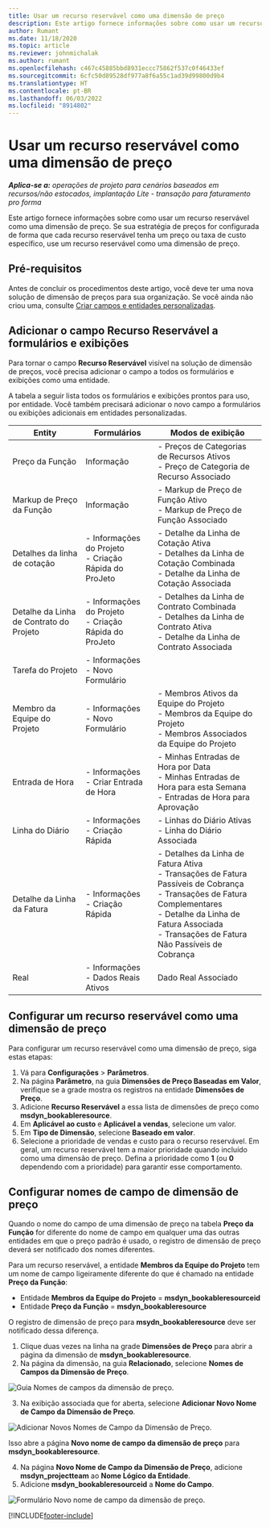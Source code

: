 ```yaml
---
title: Usar um recurso reservável como uma dimensão de preço
description: Este artigo fornece informações sobre como usar um recurso reservável como uma dimensão de preço.
author: Rumant
ms.date: 11/18/2020
ms.topic: article
ms.reviewer: johnmichalak
ms.author: rumant
ms.openlocfilehash: c467c45885bbd8931eccc75862f537c0f46433ef
ms.sourcegitcommit: 6cfc50d89528df977a8f6a55c1ad39d99800d9b4
ms.translationtype: HT
ms.contentlocale: pt-BR
ms.lasthandoff: 06/03/2022
ms.locfileid: "8914802"
---
```

# <a name="use-a-bookable-resource-as-a-pricing-dimension"></a>Usar um recurso reservável como uma dimensão de preço

 _**Aplica-se a:** operações de projeto para cenários baseados em recursos/não estocados, implantação Lite - transação para faturamento pro forma_ 

Este artigo fornece informações sobre como usar um recurso reservável como uma dimensão de preço. Se sua estratégia de preços for configurada de forma que cada recurso reservável tenha um preço ou taxa de custo específico, use um recurso reservável como uma dimensão de preço.

## <a name="prerequisites"></a>Pré-requisitos
Antes de concluir os procedimentos deste artigo, você deve ter uma nova solução de dimensão de preços para sua organização. Se você ainda não criou uma, consulte [Criar campos e entidades personalizadas](../pricing-costing/create-custom-fields-entities-pricing-dimensions.md).

## <a name="add-the-bookable-resource-field-to-forms-and-views"></a>Adicionar o campo Recurso Reservável a formulários e exibições
Para tornar o campo **Recurso Reservável** visível na solução de dimensão de preços, você precisa adicionar o campo a todos os formulários e exibições como uma entidade.

A tabela a seguir lista todos os formulários e exibições prontos para uso, por entidade. Você também precisará adicionar o novo campo a formulários ou exibições adicionais em entidades personalizadas.

|   Entity        | Formulários   |Modos de exibição        |
| ------------------------------|---------------------------------|----------------------------------|
|  Preço da Função| Informação | - Preços de Categorias de Recursos Ativos<br> - Preço de Categoria de Recurso Associado |
|  Markup de Preço da Função| Informação| - Markup de Preço de Função Ativo<br>- Markup de Preço de Função Associado |
|  Detalhes da linha de cotação| - Informações do Projeto<br>- Criação Rápida do ProJeto| - Detalhe da Linha de Cotação Ativa<br>- Detalhes da Linha de Cotação Combinada<br>- Detalhe da Linha de Cotação Associada |
|  Detalhe da Linha de Contrato do Projeto| - Informações do Projeto<br>- Criação Rápida do ProJeto| - Detalhes da Linha de Contrato Combinada<br>- Detalhes da Linha de Contrato Ativa<br>- Detalhe da Linha de Contrato Associada |
|  Tarefa do Projeto| - Informações<br>- Novo Formulário| &nbsp; |
|  Membro da Equipe do Projeto| - Informações<br>- Novo Formulário| - Membros Ativos da Equipe do Projeto<br>- Membros da Equipe do Projeto<br>- Membros Associados da Equipe do Projeto |
|  Entrada de Hora| - Informações<br>- Criar Entrada de Hora| - Minhas Entradas de Hora por Data<br>- Minhas Entradas de Hora para esta Semana<br>- Entradas de Hora para Aprovação|
|  Linha do Diário| - Informações<br>- Criação Rápida| - Linhas do Diário Ativas<br>- Linha do Diário Associada |
|  Detalhe da Linha da Fatura| - Informações<br>- Criação Rápida| - Detalhes da Linha de Fatura Ativa<br>- Transações de Fatura Passíveis de Cobrança<br>- Transações de Fatura Complementares<br>- Detalhe da Linha de Fatura Associada <br>- Transações de Fatura Não Passíveis de Cobrança|
|  Real| - Informações<br>- Dados Reais Ativos| Dado Real Associado |

## <a name="set-up-a-bookable-resource-as-a-pricing-dimension"></a>Configurar um recurso reservável como uma dimensão de preço
Para configurar um recurso reservável como uma dimensão de preço, siga estas etapas:

1. Vá para **Configurações** > **Parâmetros**. 
2. Na página **Parâmetro**, na guia **Dimensões de Preço Baseadas em Valor**, verifique se a grade mostra os registros na entidade **Dimensões de Preço**. 
2. Adicione **Recurso Reservável** a essa lista de dimensões de preço como **msdyn_bookableresource**. 
3. Em **Aplicável ao custo** e **Aplicável a vendas**, selecione um valor.
4. Em **Tipo de Dimensão**, selecione **Baseado em valor**. 
5. Selecione a prioridade de vendas e custo para o recurso reservável. Em geral, um recurso reservável tem a maior prioridade quando incluído como uma dimensão de preço. Defina a prioridade como **1** (ou **0** dependendo com a prioridade) para garantir esse comportamento.

## <a name="set-up-pricing-dimension-field-names"></a>Configurar nomes de campo de dimensão de preço

Quando o nome do campo de uma dimensão de preço na tabela **Preço da Função** for diferente do nome de campo em qualquer uma das outras entidades em que o preço padrão é usado, o registro de dimensão de preço deverá ser notificado dos nomes diferentes.  

Para um recurso reservável, a entidade **Membros da Equipe do Projeto** tem um nome de campo ligeiramente diferente do que é chamado na entidade **Preço da Função**: 

 - Entidade **Membros da Equipe do Projeto** = **msdyn_bookableresourceid**
 - Entidade **Preço da Função** = **msdyn_bookableresource**

O registro de dimensão de preço para **msydn_bookableresource** deve ser notificado dessa diferença.

1. Clique duas vezes na linha na grade **Dimensões de Preço** para abrir a página da dimensão de **msdyn_bookableresource**.
2. Na página da dimensão, na guia **Relacionado**, selecione **Nomes de Campos da Dimensão de Preço**.

  ![Guia Nomes de campos da dimensão de preço.](media/PD-fieldname.png)

3. Na exibição associada que for aberta, selecione **Adicionar Novo Nome de Campo da Dimensão de Preço**.

  ![Adicionar Novos Nomes de Campo da Dimensão de Preço.](media/Add-NewPD-fieldname.png)

  Isso abre a página **Novo nome de campo da dimensão de preço** para **msdyn_bookableresource**. 

4. Na página **Novo Nome de Campo da Dimensão de Preço**, adicione **msdyn_projectteam** ao **Nome Lógico da Entidade**.
5. Adicione **msdyn_bookableresourceid** a **Nome do Campo**.

 ![Formulário Novo nome de campo da dimensão de preço.](media/PD-fieldname-Added.png)


[!INCLUDE[footer-include](../includes/footer-banner.md)]
